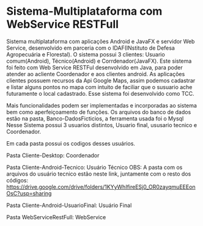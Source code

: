 # Sistema-Multiplataforma com WebService RESTFull
Sistema multiplataforma com aplicações Android e JavaFX e servidor Web Service, desenvolvido em parceria com o IDAF(INstituto de Defesa Agropecuária e Florestal).
O sistema possui 3 clientes: Usuario comum(Android), Técnico(Android) e Corrdenador(JavaFX).
Este sistema foi feito com Web Service RESTFul desenvolvido em Java, para poder atender ao acliente Coordenador e aos clientes android.
As aplicações clientes possuem recursos da Api Google Maps, assim podemos cadastrar e listar alguns pontos no mapa com intuito de faciliar que o susuario ache futuramente o local cadastrado.
Esse sistema foi desenvolvido como TCC.

Mais funcionalidades podem ser implementadas e incorporadas ao sistema bem como aperfeiçoamento de funções.
Os arquivos do banco de dados estão na pasta, Banco-DadosFicticios, a ferramenta usada foi o Mysql
Nesse Sistema possui 3 usuarios distintos, Usuario final, ususario tecnico e Coordenador.

Em cada pasta possui os codigos desses usuários.

Pasta Cliente-Desktop: Coordenador

Pasta Cliente-Android-Tecnico: Usuário Técnico
OBS: A pasta com os arquivos do usuário tecnico estão neste link, juntamente com o resto dos códigos: https://drive.google.com/drive/folders/1KYyWhIfireESj0_OR0zayqmuEEEonOsC?usp=sharing

Pasta Cliente-Android-UsuarioFinal: Usuário Final

Pasta WebServiceRestFull: WebService
